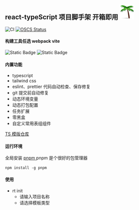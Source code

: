 ## react-typeScript 项目脚手架 开箱即用 ![Alt text](./img/0A152754.png)

![CI](https://github.com/Hitotsubashi/cicd-study/actions/workflows/ci.yml/badge.svg)
[![OSCS Status](https://www.oscs1024.com/platform/badge/wanpan11/react-template-cli.svg?size=small)](https://www.oscs1024.com/project/wanpan11/react-template-cli?ref=badge_small)

#### 构建工具任选 webpack vite

![Static Badge](https://img.shields.io/badge/webpack-black?logo=webpack&style=for-the-badge)
![Static Badge](https://img.shields.io/badge/vite-black?logo=vite&style=for-the-badge)

#### 内置功能

- typescript
- tailwind css
- eslint、prettier 代码自动检查、保存修复
- git 提交前自动修复
- 动态环境变量
- 动态打包配置
- 任务扩展
- 零黑盒
- 自定义常用表组组件

[TS 模版仓库](https://github.com/wanpan11/react-admin-tp)

#### 运行环境

全局安装 <a href="https://pnpm.io/"> pnpm </a>
pnpm 是个很好的包管理器

```
npm install -g pnpm
```

#### 使用

- rt init
  - 请输入项目名称
  - 请选择模板类型
